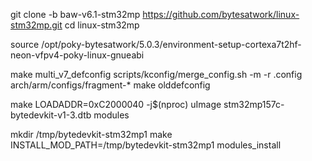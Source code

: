 git clone -b baw-v6.1-stm32mp https://github.com/bytesatwork/linux-stm32mp.git
cd linux-stm32mp

source /opt/poky-bytesatwork/5.0.3/environment-setup-cortexa7t2hf-neon-vfpv4-poky-linux-gnueabi


make multi_v7_defconfig
scripts/kconfig/merge_config.sh -m -r .config arch/arm/configs/fragment-*
make olddefconfig

make LOADADDR=0xC2000040 -j$(nproc) uImage stm32mp157c-bytedevkit-v1-3.dtb modules

mkdir /tmp/bytedevkit-stm32mp1
make INSTALL_MOD_PATH=/tmp/bytedevkit-stm32mp1 modules_install
